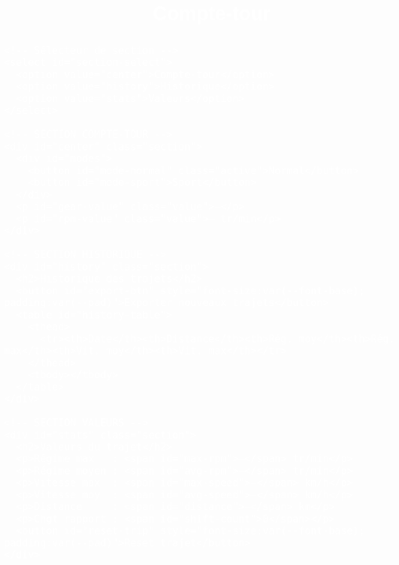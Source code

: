 <!DOCTYPE html>
<html lang="fr">
<head>
  <meta charset="UTF-8"> <!-- Encodage UTF-8 -->
  <meta name="viewport" content="width=device-width, initial-scale=1.0"> <!-- Responsive mobile -->
  <title>Compte-tour V3</title>
  <style>
    :root {
      /* Plages RPM fixes */
      --rpm-min-normal: 950;
      --rpm-max-normal: 2150;
      --rpm-min-sport : 1800;
      --rpm-max-sport : 3500;

      /* Couleurs */
      --bg-page      : #000; /* fond global */
      --text-page    : #fff; /* texte global */
      --bg-center    : #000;
      --text-center  : #fff;
      --bg-history   : #fff;
      --text-history : #000;
      --bg-stats     : #fff;
      --text-stats   : #000;

      /* Tailles fluides (mobile first) */
      --font-base      : 4vw;
      --font-title     : 5vw;
      --font-mode      : 4vw;
      --font-value     : 13vw;
      --font-stats-val : 8vw; /* taille section Valeurs */

      /* Espacements */
      --gap    : 1.7vw;
      --pad    : 2.7vw;
      --radius : 4vw;
    }
    *, *::before, *::after { box-sizing: border-box; }
    body {
      margin: 0;
      padding: var(--pad);
      font-family: Arial, sans-serif;
      background: var(--bg-page); /* fond noir */
      color: var(--text-page);     /* texte blanc */
      font-size: var(--font-base);
      line-height: 1.2;
    }
    .container {
      width: 100%;
      display: flex;
      flex-direction: column;
      gap: var(--gap);
    }
    h1, h2 {
      margin: 0;
      text-align: center;
      color: var(--text-page); /* titre blanc */
    }
    h1 { font-size: var(--font-title); }
    h2 { font-size: var(--font-base); }
    /* Sélecteur de section */
    #section-select {
      padding: var(--pad);
      border: 1px solid #ccc;
      border-radius: var(--radius);
      font-size: var(--font-base);
      background: #fff;
      color: #000;
    }
    /* Sections communes */
    .section {
      display: none;
      padding: var(--pad);
      border-radius: var(--radius);
      box-shadow: 0 2px 5px rgba(0,0,0,0.1);
    }
    #center {
      background: var(--bg-center);
      color: var(--text-center);
    }
    #history {
      background: var(--bg-history);
      color: var(--text-history);
    }
    #stats {
      background: var(--bg-stats);
      color: var(--text-stats);
    }
    /* Contenu Compte-tour */
    #center .value {
      font-size: var(--font-value);
      text-align: center;
      margin: var(--gap) 0;
      color: var(--text-center) !important; /* blanc */
    }
    /* Boutons mode uniquement dans Compte-tour */
    #center #modes {
      display: flex;
      justify-content: center;
      gap: var(--gap);
      flex-wrap: wrap;
      margin-bottom: var(--gap);
    }
    #center #modes button {
      flex: 1 1 auto;
      padding: var(--pad);
      font-size: var(--font-mode);
      border: none;
      border-radius: var(--radius);
      background: #ccc;
      color: #000;
      cursor: pointer;
      transition: background .2s;
      min-width: 30%;
    }
    #center #modes button.active {
      background: var(--bg-center);
      color: var(--text-center);
    }
    /* Table Historique */
    table {
      width: 100%;
      border-collapse: collapse;
      margin-top: var(--gap);
      font-size: var(--font-base);
    }
    th, td {
      border: 1px solid #ccc;
      padding: calc(var(--pad)/2);
      text-align: center;
      color: var(--text-page) !important; /* blanc */
    }
    th { background: #bbdefb; color: #000; }
    /* Section Valeurs: taille indépendante */
    #stats p {
      font-size: var(--font-stats-val);
      margin: calc(var(--gap)/2) 0;
      color: var(--text-page) !important; /* blanc */
    }
    #stats p span { color: var(--text-page) !important; }
    /* Breakpoint desktop */
    @media(min-width:480px) {
      :root {
        --font-base      : 1.5rem;
        --font-title     : 2.5rem;
        --font-mode      : 1.7rem;
        --font-value     : 5rem;
        --font-stats-val : 2rem;
        --gap            : 1rem;
        --pad            : 0.5rem;
        --radius         : 8px;
      }
    }
  </style>
</head>
<body>
  <div class="container">
    <h1>Compte-tour</h1>

    <!-- Sélecteur de section -->
    <select id="section-select">
      <option value="center">Compte-tour</option>
      <option value="history">Historique</option>
      <option value="stats">Valeurs</option>
    </select>

    <!-- SECTION COMPTE-TOUR -->
    <div id="center" class="section">
      <div id="modes">
        <button id="mode-normal" class="active">Normal</button>
        <button id="mode-sport">Sport</button>
      </div>
      <p id="gear-value" class="value">—</p>
      <p id="rpm-value" class="value">— tr/min</p>
    </div>

    <!-- SECTION HISTORIQUE -->
    <div id="history" class="section">
      <h2>Historique des trajets</h2>
      <button id="export-btn" style="font-size:var(--font-base); padding:var(--pad)">Exporter nouveaux trajets</button>
      <table id="history-table">
        <thead>
          <tr><th>Date</th><th>Distance</th><th>Rég. moy</th><th>Rég. max</th><th>Vit. moy</th><th>Vit. max</th></tr>
        </thead>
        <tbody></tbody>
      </table>
    </div>

    <!-- SECTION VALEURS -->
    <div id="stats" class="section">
      <h2>Valeurs du trajet</h2>
      <p>Régime max   : <span id="max-rpm">—</span> tr/min</p>
      <p>Régime moyen : <span id="avg-rpm">—</span> tr/min</p>
      <p>Vitesse max  : <span id="max-speed">—</span> km/h</p>
      <p>Vitesse moy  : <span id="avg-speed">—</span> km/h</p>
      <p>Distance     : <span id="distance">—</span> km</p>
      <p>Chgt rapport : <span id="shift-count">0</span></p>
      <button id="reset-trip" style="font-size:var(--font-base); padding:var(--pad)">Reset trajet</button>
    </div>
  </div>

  <script>
    // Charger l'historique depuis localStorage
    let historyArr = [];
    const saved = localStorage.getItem('trajets');
    if (saved) historyArr = JSON.parse(saved);
    // Afficher historique
    const histBody = document.querySelector('#history-table tbody');
    function renderHistory() {
      histBody.innerHTML = '';
      historyArr.forEach(t => {
        const tr = document.createElement('tr');
        ['date','distance','avgRpm','maxRpm','avgSpeed','maxSpeed'].forEach(k => {
          const td = document.createElement('td'); td.textContent = t[k]; tr.appendChild(td);
        });
        histBody.appendChild(tr);
      });
    }
    renderHistory();
    let lastExport = historyArr.length;

    // Navigation sections
    const sections = {
      center:  document.getElementById('center'),
      history: document.getElementById('history'),
      stats:   document.getElementById('stats')
    };
    document.getElementById('section-select').onchange = e => {
      Object.values(sections).forEach(s => s.style.display='none');
      sections[e.target.value].style.display='block';
    };
    sections.center.style.display='block';

    // Mode Normal/Sport
    const ranges = { normal:{min:950,max:2150}, sport:{min:1800,max:3500} };
    let mode='normal';
    const btnN=document.getElementById('mode-normal'), btnS=document.getElementById('mode-sport'), gearEl=document.getElementById('gear-value'), rpmEl=document.getElementById('rpm-value');
function switchMode(m) {
      mode = m;
      btnN.classList.toggle('active', m === 'normal');
      btnS.classList.toggle('active', m === 'sport');
    }
    btnN.onclick = () => switchMode('normal');
    btnS.onclick = () => switchMode('sport');
    switchMode('normal');

    // --- Variables de suivi trajet ---
    let speedData = [], rpmData = [], shiftCount = 0, cumulativeDistance = 0;
    let lastGear = null;

    // --- Calcul des rapports/rpm ---
    const v1000 = {1:7.45,2:13.45,3:18.97,4:24.35,5:30.55};
    function determineGear(sp) {
      if (sp < 6) return null;
      let best=1, delta=Infinity, {min, max} = ranges[mode];
      for (let g=1; g<=5; g++) {
        const r = sp*1000/v1000[g];
        if (r>=min && r<=max) return g;
        const d = Math.min(Math.abs(r-min), Math.abs(r-max));
        if (d<delta) { delta=d; best=g; }
      }
      return best;
    }
    function calcRpm(sp, g) {
      if (sp < 6) return 900;
      return Math.round(sp*1000/v1000[g]);
    }

    // --- Mise à jour temps réel ---
    function updateDisplay(sp) {
      const g = determineGear(sp); const r = calcRpm(sp, g);
      gearEl.textContent = g != null ? g : '—';
      rpmEl.textContent  = r + ' tr/min';
      if (sp!=null) {
        speedData.push(sp); rpmData.push(r);
        if (lastGear!=null && g!=null && g!== lastGear) shiftCount++;
        lastGear = g;
        cumulativeDistance += sp/3600;
      }
      // mettre à jour section Valeurs
      document.getElementById('max-rpm').textContent   = rpmData.length ? Math.max(...rpmData) : '—';
      document.getElementById('avg-rpm').textContent   = rpmData.length ? Math.round(rpmData.reduce((a,b)=>a+b,0)/rpmData.length) : '—';
      document.getElementById('max-speed').textContent = speedData.length ? Math.max(...speedData).toFixed(1) : '—';
      document.getElementById('avg-speed').textContent = speedData.length ? (speedData.reduce((a,b)=>a+b,0)/speedData.length).toFixed(1) : '—';
      document.getElementById('distance').textContent  = cumulativeDistance.toFixed(2);
      document.getElementById('shift-count').textContent = shiftCount;
    }

    // --- Géolocalisation ---
    if ('geolocation' in navigator) {
      navigator.geolocation.watchPosition(pos => {
        let s = pos.coords.speed; if (s!=null) s*=3.6; updateDisplay(s);
      }, console.error, { enableHighAccuracy:true, maximumAge:500, timeout:5000 });
    } else {
      rpmEl.textContent = 'GPS non dispo';
    }

    // --- Reset trajet (historique & stats) ---
    document.getElementById('reset-trip').onclick = () => {
      if (!rpmData.length) return;
      historyArr.push({
        date: new Date().toLocaleString(),
        distance: cumulativeDistance.toFixed(2),
        avgRpm: Math.round(rpmData.reduce((a,b)=>a+b,0)/rpmData.length),
        maxRpm: Math.max(...rpmData),
        avgSpeed: (speedData.reduce((a,b)=>a+b,0)/speedData.length).toFixed(1),
        maxSpeed: Math.max(...speedData).toFixed(1)
      });
      // sauvegarde locale
      localStorage.setItem('trajets', JSON.stringify(historyArr));
      // réinitialiser données trajet
      speedData = []; rpmData = []; shiftCount = 0; cumulativeDistance = 0; lastGear = null;
      renderHistory();
    };

    // --- Export CSV intelligent ---
    document.getElementById('export-btn').onclick = () => {
      const newTrips = historyArr.slice(lastExport);
      if (!newTrips.length) { alert('Aucun nouveau trajet'); return; }
      let csv = 'Date;Distance;Régime moyen;Régime max;Vitesse moyenne;Vitesse max\n';
      newTrips.forEach(t => { csv += `${t.date};${t.distance};${t.avgRpm};${t.maxRpm};${t.avgSpeed};${t.maxSpeed}\n`; });
      const blob = new Blob([csv], { type:'text/csv' });
      const url  = URL.createObjectURL(blob);
      const a    = document.createElement('a'); a.href = url; a.download = 'trajets.csv'; a.click(); URL.revokeObjectURL(url);
      lastExport = historyArr.length;
    };
  </script>
</body>
</html>

